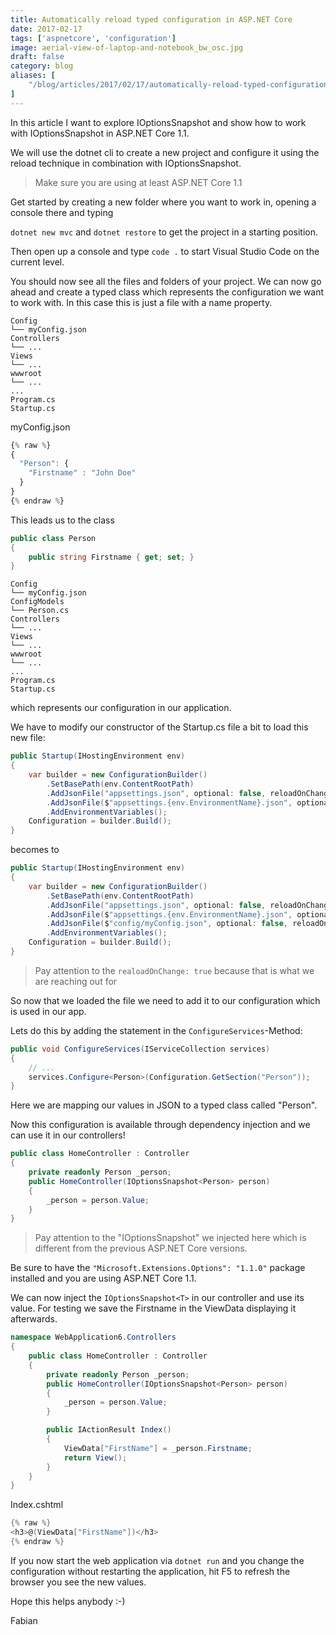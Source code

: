 ```yaml
---
title: Automatically reload typed configuration in ASP.NET Core
date: 2017-02-17
tags: ['aspnetcore', 'configuration']
image: aerial-view-of-laptop-and-notebook_bw_osc.jpg
draft: false
category: blog
aliases: [
    "/blog/articles/2017/02/17/automatically-reload-typed-configuration-in-asp-net-core/"
]
---
```


In this article I want to explore IOptionsSnapshot and show how to work with IOptionsSnapshot in ASP.NET Core 1.1.

We will use the dotnet cli to create a new project and configure it using the reload technique in combination with IOptionsSnapshot.

> Make sure you are using at least ASP.NET Core 1.1

Get started by creating a new folder where you want to work in, opening a console there and typing

`dotnet new mvc` and `dotnet restore` to get the project in a starting position.

Then open up a console and type `code .` to start Visual Studio Code on the current level.

You should now see all the files and folders of your project. We can now go ahead and create a typed class which represents the configuration we want to work with. In this case this is just a file with a name property.

```
Config
└── myConfig.json
Controllers
└── ...
Views
└── ...
wwwroot
└── ...
...
Program.cs
Startup.cs
```

myConfig.json

```javascript
{% raw %}
{
  "Person": {
    "Firstname" : "John Doe"
  }
}
{% endraw %}
```

This leads us to the class

```csharp
public class Person
{
    public string Firstname { get; set; }
}
```

```
Config
└── myConfig.json
ConfigModels
└── Person.cs
Controllers
└── ...
Views
└── ...
wwwroot
└── ...
...
Program.cs
Startup.cs
```

which represents our configuration in our application.

We have to modify our constructor of the Startup.cs file a bit to load this new file:

```csharp
public Startup(IHostingEnvironment env)
{
    var builder = new ConfigurationBuilder()
        .SetBasePath(env.ContentRootPath)
        .AddJsonFile("appsettings.json", optional: false, reloadOnChange: true)
        .AddJsonFile($"appsettings.{env.EnvironmentName}.json", optional: true)
        .AddEnvironmentVariables();
    Configuration = builder.Build();
}
```

becomes to

```csharp
public Startup(IHostingEnvironment env)
{
    var builder = new ConfigurationBuilder()
        .SetBasePath(env.ContentRootPath)
        .AddJsonFile("appsettings.json", optional: false, reloadOnChange: true)
        .AddJsonFile($"appsettings.{env.EnvironmentName}.json", optional: true)
        .AddJsonFile($"config/myConfig.json", optional: false, reloadOnChange: true)
        .AddEnvironmentVariables();
    Configuration = builder.Build();
}
```

> Pay attention to the `realoadOnChange: true` because that is what we are reaching out for

So now that we loaded the file we need to add it to our configuration which is used in our app.

Lets do this by adding the statement in the `ConfigureServices`-Method:

```csharp
public void ConfigureServices(IServiceCollection services)
{
    // ...
    services.Configure<Person>(Configuration.GetSection("Person"));
}
```

Here we are mapping our values in JSON to a typed class called "Person".

Now this configuration is available through dependency injection and we can use it in our controllers!

```csharp
public class HomeController : Controller
{
    private readonly Person _person;
    public HomeController(IOptionsSnapshot<Person> person)
    {
        _person = person.Value;
    }
}
```

> Pay attention to the "IOptionsSnapshot" we injected here which is different from the previous ASP.NET Core versions.

Be sure to have the `"Microsoft.Extensions.Options": "1.1.0"` package installed and you are using ASP.NET Core 1.1.

We can now inject the `IOptionsSnapshot<T>` in our controller and use its value. For testing we save the Firstname in the ViewData displaying it afterwards.

```csharp
namespace WebApplication6.Controllers
{
    public class HomeController : Controller
    {
        private readonly Person _person;
        public HomeController(IOptionsSnapshot<Person> person)
        {
            _person = person.Value;
        }

        public IActionResult Index()
        {
            ViewData["FirstName"] = _person.Firstname;
            return View();
        }
    }
}
```

Index.cshtml

```csharp
{% raw %}
<h3>@(ViewData["FirstName"])</h3>
{% endraw %}
```

If you now start the web application via `dotnet run` and you change the configuration without restarting the application, hit F5 to refresh the browser you see the new values.

Hope this helps anybody :-)

Fabian
